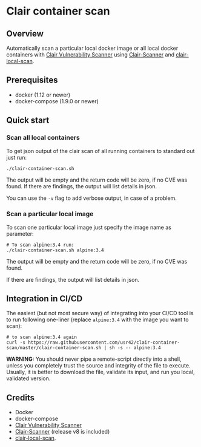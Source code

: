 # Clair container scan

## Overview
Automatically scan a particular local docker image or all local docker containers with [Clair Vulnerability Scanner](https://github.com/coreos/clair) using [Clair-Scanner](https://github.com/arminc/clair-scanner) and [clair-local-scan](https://github.com/arminc/clair-local-scan).

## Prerequisites
* docker (1.12 or newer)
* docker-compose (1.9.0 or newer)

## Quick start
### Scan all local containers
To get json output of the clair scan of all running containers to standard out just run:
```bash
./clair-container-scan.sh
```
The output will be empty and the return code will be zero, if no CVE was found.
If there are findings, the output will list details in json.

You can use the `-v` flag to add verbose output, in case of a problem.
### Scan a particular local image
To scan one particular local image just specify the image name as parameter:
```
# To scan alpine:3.4 run:
./clair-container-scan.sh alpine:3.4
```

The output will be empty and the return code will be zero, if no CVE was found.

If there are findings, the output will list details in json.

## Integration in CI/CD

The easiest (but not most secure way) of integrating into your CI/CD tool is to run following one-liner (replace `alpine:3.4` with the image you want to scan):
```
# to scan alpine:3.4 again
curl -s https://raw.githubusercontent.com/usr42/clair-container-scan/master/clair-container-scan.sh | sh -s -- alpine:3.4
```

__WARNING:__ You should never pipe a remote-script directly into a shell, unless you completely trust the source and integrity of the file to execute. Usually, it is better to download the file, validate its input, and run you local, validated version.

## Credits
* Docker
* docker-compose
* [Clair Vulnerability Scanner](https://github.com/coreos/clair)
* [Clair-Scanner](https://github.com/arminc/clair-scanner) (release v8 is included)
* [clair-local-scan](https://github.com/arminc/clair-local-scan).
